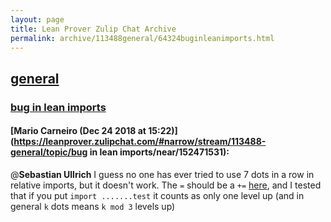 ```yaml
---
layout: page
title: Lean Prover Zulip Chat Archive 
permalink: archive/113488general/64324buginleanimports.html
---
```


## [general](index.html)
### [bug in lean imports](64324buginleanimports.html)

#### [Mario Carneiro (Dec 24 2018 at 15:22)](https://leanprover.zulipchat.com/#narrow/stream/113488-general/topic/bug in lean imports/near/152471531):
@**Sebastian Ullrich** I guess no one has ever tried to use 7 dots in a row in relative imports, but it doesn't work. The `=` should be a `+=` [here](https://github.com/leanprover/lean/blob/master/src/frontends/lean/parser.cpp#L2422), and I tested that if you put `import .......test` it counts as only one level up (and in general `k` dots means `k mod 3` levels up)

